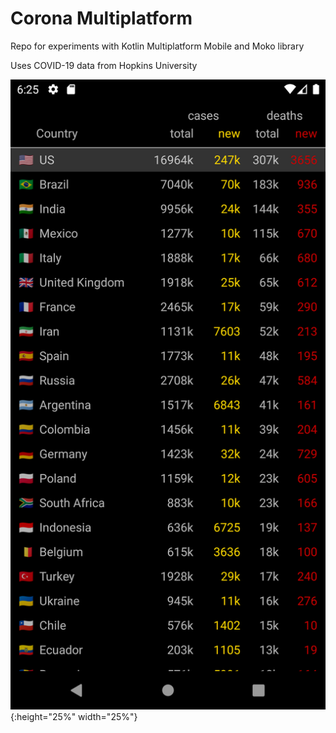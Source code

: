 # Corona Multiplatform

Repo for experiments with Kotlin Multiplatform Mobile and Moko library

Uses COVID-19 data from Hopkins University 

![test image size](https://github.com/egeniq/corona-multiplatform/blob/develop/docs/screenshot_android.png?raw=true){:height="25%" width="25%"}
